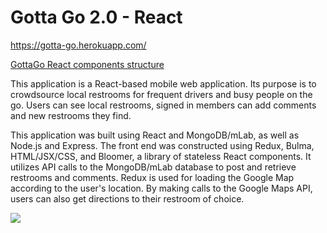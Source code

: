 # Gotta Go 2.0 - React

https://gotta-go.herokuapp.com/

[GottaGo React components structure](https://github.com/mford008/gotta-go-react/blob/master/client/public/GG2-IX-flow-components.pdf)

This application is a React-based mobile web application. Its purpose is to crowdsource local restrooms for frequent drivers and busy people on the go. Users can see local restrooms, signed in members can add comments and new restrooms they find.

This application was built using React and MongoDB/mLab, as well as Node.js and Express. The front end was constructed using Redux, Bulma, HTML/JSX/CSS, and Bloomer, a library of stateless React components. It utilizes API calls to the MongoDB/mLab database to post and retrieve restrooms and comments. Redux is used for loading the Google Map according to the user's location. By making calls to the Google Maps API, users can also get directions to their restroom of choice.

<a href="http://g.recordit.co/LrUsYhT8rE"><img src="http://g.recordit.co/LrUsYhT8rE.gif"></a>
